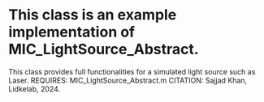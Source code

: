 # This class is an example implementation of MIC_LightSource_Abstract.
This class provides full functionalities for a simulated light source such as Laser.
REQUIRES:
MIC_LightSource_Abstract.m
CITATION: Sajjad Khan, Lidkelab, 2024.
